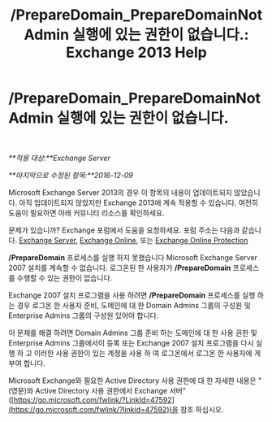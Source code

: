 ﻿---
title: '/PrepareDomain_PrepareDomainNotAdmin 실행에 있는 권한이 없습니다.: Exchange 2013 Help'
TOCTitle: /PrepareDomain_PrepareDomainNotAdmin 실행에 있는 권한이 없습니다.
ms:assetid: c33a2bc0-5b07-49b8-a1c1-53baa4933d44
ms:mtpsurl: https://technet.microsoft.com/ko-kr/library/ms.exch.setupreadiness.preparedomainnotadmin(v=EXCHG.150)
ms:contentKeyID: 50484089
ms.date: 05/22/2018
mtps_version: v=EXCHG.150
ms.translationtype: MT
---

# /PrepareDomain\_PrepareDomainNotAdmin 실행에 있는 권한이 없습니다.

 

_**적용 대상:**Exchange Server_

_**마지막으로 수정된 항목:**2016-12-09_

Microsoft Exchange Server 2013의 경우 이 항목의 내용이 업데이트되지 않았습니다. 아직 업데이트되지 않았지만 Exchange 2013에 계속 적용할 수 있습니다. 여전히 도움이 필요하면 아래 커뮤니티 리소스를 확인하세요.

문제가 있습니까? Exchange 포럼에서 도움을 요청하세요. 포럼 주소는 다음과 같습니다. [Exchange Server](https://go.microsoft.com/fwlink/p/?linkid=60612), [Exchange Online](https://go.microsoft.com/fwlink/p/?linkid=267542), 또는 [Exchange Online Protection](https://go.microsoft.com/fwlink/p/?linkid=285351)

**/PrepareDomain** 프로세스를 실행 하지 못했습니다 Microsoft Exchange Server 2007 설치를 계속할 수 없습니다. 로그온된 한 사용자가 **/PrepareDomain** 프로세스를 수행할 수 있는 권한이 없습니다.

Exchange 2007 설치 프로그램을 사용 하려면 **/PrepareDomain** 프로세스를 실행 하는 경우 로그온 한 사용자 준비, 도메인에 대 한 Domain Admins 그룹의 구성원 및 Enterprise Admins 그룹의 구성원 있어야 합니다.

이 문제를 해결 하려면 Domain Admins 그룹 준비 하는 도메인에 대 한 사용 권한 및 Enterprise Admins 그룹에서이 등록 또는 Exchange 2007 설치 프로그램을 다시 실행 하 고 이러한 사용 권한이 있는 계정을 사용 하 여 로그온에서 로그온 한 사용자에 게 부여 합니다.

Microsoft Exchange와 필요한 Active Directory 사용 권한에 대 한 자세한 내용은 "(영문)와 Active Directory 사용 권한에서 Exchange 서버" ([https://go.microsoft.com/fwlink/?LinkId=47592](https://go.microsoft.com/fwlink/?linkid=47592))을 참조 하십시오.

